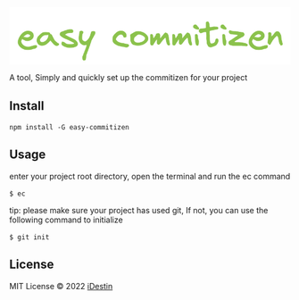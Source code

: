 <img align="center" alt="easy-commitizen Logo" src="https://raw.githubusercontent.com/iDestin/easy-commitizen/main/assets/easycommitizen.png" title="easy-commitizen"/>

<p>A tool, Simply and quickly set up the commitizen for your project</p>

## Install

```shell
npm install -G easy-commitizen
```

## Usage

enter your project root directory, open the terminal and run the ec command

```shell
$ ec
```

tip: please make sure your project has used git, If not, you can use the following command to initialize

```shell
$ git init
```

## License

MIT License © 2022 [iDestin](https://github.com/iDestin)
